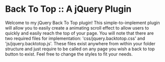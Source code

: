 Back To Top :: A jQuery Plugin
==============================

Welcome to my jQuery Back To Top plugin! This simple-to-implement plugin will
allow you to easily create a animating scroll effect to allow users to quickly
and easily reach the top of your page. You will note that there are two required
files for implementation: 'css/jquery.backtotop.css' and 'js/jquery.backtotop.js'.
These files exist anywhere from within your folder structure and just require to be
called on any page you wish a back to top button to exist. Feel free to change the
styles to fit your needs.